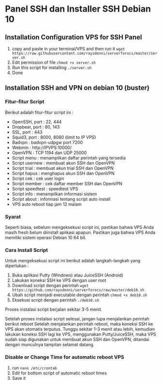 # Panel SSH dan Installer SSH Debian 10


## Installation Configuration VPS for SSH Panel
1. copy and paste in your terminal/VPS and then run it
`wget https://raw.githubusercontent.com/raysdenni/serverforocs/master/server.sh`
2. Edit permission of file
`chmod +x server.sh`
3. Run this script for installing
`./server.sh`
4. Done

## Installation SSH and VPN on debian 10 (buster)

### Fitur-fitur Script
Berikut adalah fitur-fitur script ini :
* OpenSSH, port : 22, 444
* Dropbear, port : 80, 143
* SSL, port : 443
* Squid3, port : 8000, 8080 (limit to IP VPS)
* Badvpn : badvpn-udpgw port 7200
* Webmin : http://IPVPS:10000/
* OpenVPN : TCP 1194 dan UDP 25000
* Script menu : menampilkan daftar perintah yang tersedia
* Script usernew : membuat akun SSH dan OpenVPN
* Script trial : membuat akun trial SSH dan OpenVPN
* Script hapus : menghapus akun SSH dan OpenVPN
* Script cek : cek user login
* Script member : cek daftar member SSH dan OpenVPN
* Script speedtest : speedtest VPS
* Script info : menampilkan informasi sistem
* Script about : informasi tentang script auto install
* VPS auto reboot tiap jam 12 malam


### Syarat
Seperti biasa, sebelum mengeksekusi script ini, pastikan bahwa VPS Anda masih fresh belum diinstall aplikasi apapun. Pastikan juga bahwa VPS Anda memiliki sistem operasi Debian 10 64 bit.

### Cara Install Script
Untuk mengeksekusi script ini berikut adalah langkah-langkah yang diperlukan :
1. Buka aplikasi Putty (Windows) atau JuiceSSH (Android)
2. Lakukan koneksi SSH ke VPS dengan user root
3. Download script dengan perintah
`wget https://github.com/raysdenni/serverforocs/raw/master/deb10.sh`
4. Ubah script menjadi executable dengan perintah
`chmod +x deb10.sh`
5. Eksekusi script dengan perintah
`./deb10.sh`

Proses instalasi script berjalan sekitar 3-5 menit.

Setelah proses instalasi script selesai, jangan lupa menjalankan perintah berikut
reboot
Setelah menjalankan perintah reboot, maka koneksi SSH ke VPS akan otomatis terputus.
Tunggu sekitar 1-3 menit atau lebih, kemudian lakukan koneksi SSH lagi ke VPS, menggunakan Putty/JuiceSSH, maka VPS sudah siap digunakan untuk membuat akun SSH dan OpenVPN, ditandai dengan munculnya tampilan selamat datang.

### Disable or Change Time for automatic reboot VPS
1. run `nano /etc/crontab`
2. Edit for bottom script of automatic reboot times
3. Save it
